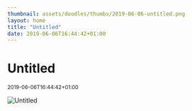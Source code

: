 ```yaml
---
thumbnail: assets/doodles/thumbs/2019-06-06-untitled.png
layout: home
title: "Untitled"
date: 2019-06-06T16:44:42+01:00
---
```


# Untitled

<small>2019-06-06T16:44:42+01:00</small>

![Untitled](assets/doodles/original/2019-06-06-untitled.png)
  